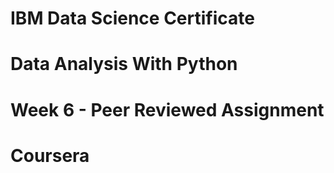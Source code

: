# IBM Data Science Certificate
# Data Analysis With Python 
# Week 6 - Peer Reviewed Assignment
# Coursera
